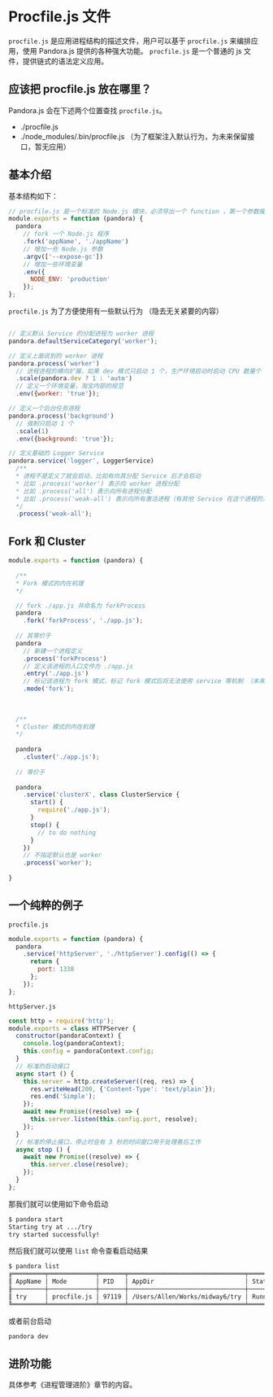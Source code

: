 # Procfile.js 文件

`procfile.js` 是应用进程结构的描述文件，用户可以基于 `procfile.js` 来编排应用，使用 Pandora.js 提供的各种强大功能。
`procfile.js` 是一个普通的 js 文件，提供链式的语法定义应用。

## 应该把 procfile.js 放在哪里？ 

Pandora.js 会在下述两个位置查找 `procfile.js`。

* ./procfile.js
* ./node_modules/.bin/procfile.js （为了框架注入默认行为，为未来保留接口，暂无应用）

## 基本介绍

基本结构如下：

```javascript
// procfile.js 是一个标准的 Node.js 模块，必须导出一个 function ，第一个参数接受 pandora 对象用于定义
module.exports = function (pandora) { 
  pandora
    // fork 一个 Node.js 程序
    .fork('appName', './appName')
    // 增加一些 Node.js 参数
    .argv(['--expose-gc'])
    // 增加一些环境变量
    .env({
      NODE_ENV: 'production'
    });
};
```

`procfile.js` 为了方便使用有一些默认行为 （隐去无关紧要的内容）

```javascript

// 定义默认 Service 的分配进程为 worker 进程
pandora.defaultServiceCategory('worker');

// 定义上面说到的 worker 进程 
pandora.process('worker')
  // 进程进程的横向扩展，如果 dev 模式只启动 1 个，生产环境启动时启动 CPU 数量个
  .scale(pandora.dev ? 1 : 'auto')
  // 定义一个环境变量，淘宝内部的规范
  .env({worker: 'true'});

// 定义一个后台任务进程
pandora.process('background')
  // 强制只启动 1 个
  .scale(1)
  .env({background: 'true'});

// 定义基础的 Logger Service
pandora.service('logger', LoggerService)
  /**
  * 进程不是定义了就会启动，比如有向其分配 Service 后才会启动
  * 比如 .process('worker') 表示向 worker 进程分配
  * 比如 .process('all') 表示向所有进程分配
  * 比如 .process('weak-all') 表示向所有激活进程（有其他 Service 在这个进程的）分配
  */
  .process('weak-all');

```

## Fork 和 Cluster

```javascript
module.exports = function (pandora) {
  
  /**
  * Fork 模式的内在机理
  */

  // fork ./app.js 并命名为 forkProcess
  pandora
    .fork('forkProcess', './app.js');
  
  // 其等价于 
  pandora
    // 新建一个进程定义
    .process('forkProcess')
    // 定义该进程的入口文件为 ./app.js
    .entry('./app.js')
    // 标记该进程为 fork 模式，标记 fork 模式后将无法使用 service 等机制 （未来版本中会进行改进）
    .mode('fork');
    
    
  
  /**
  * Cluster 模式的内在机理
  */
  
  pandora
    .cluster('./app.js');
  
  // 等价于
  
  pandora
    .service('clusterX', class ClusterService {
      start() {
        require('./app.js');
      }
      stop() {
        // to do nothing
      }
    })
    // 不指定默认也是 worker
    .process('worker');
  
}
```

## 一个纯粹的例子
 
`procfile.js`
 
```javascript
module.exports = function (pandora) {
  pandora
    .service('httpServer', './httpServer').config(() => {
      return {
        port: 1338
      };
    });
};
```

`httpServer.js`

```javascript
const http = require('http');
module.exports = class HTTPServer {
  constructor(pandoraContext) {
    console.log(pandoraContext);
    this.config = pandoraContext.config;
  }
  // 标准的启动接口
  async start () {
    this.server = http.createServer((req, res) => {
      res.writeHead(200, {'Content-Type': 'text/plain'});
      res.end('Simple');
    });
    await new Promise((resolve) => {
      this.server.listen(this.config.port, resolve);
    });
  }
  // 标准的停止接口，停止时会有 3 秒的时间窗口用于处理善后工作
  async stop () {
    await new Promise((resolve) => {
      this.server.close(resolve);
    });
  }
};
```

那我们就可以使用如下命令启动

```bash
$ pandora start
Starting try at .../try
try started successfully!
```

然后我们就可以使用 `list` 命令查看启动结果

```bash
$ pandora list   
╔═════════╤═════════════╤═══════╤════════════════════════════════╤═════════╤══════════╤═══════════════════════╗
║ AppName │ Mode        │ PID   │ AppDir                         │ State   │ Uptime           │ Restart Count ║
╟─────────┼─────────────┼───────┼────────────────────────────────┼─────────┼──────────┼───────────────────────╢
║ try     │ procfile.js │ 97119 │ /Users/Allen/Works/midway6/try │ Running │ 2747.483 seconds │ 0             ║
╚═════════╧═════════════╧═══════╧════════════════════════════════╧═════════╧══════════╧═══════════════════════╝

```

或者前台启动

```bash
pandora dev
```


## 进阶功能

具体参考《进程管理进阶》章节的内容。

